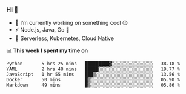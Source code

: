 ### Hi 👋

<!--
**nodejh/nodejh** is a ✨ _special_ ✨ repository because its `README.md` (this file) appears on your GitHub profile.

Here are some ideas to get you started:

- 🔭 I’m currently working on ...
- 🌱 I’m currently learning ...
- 👯 I’m looking to collaborate on ...
- 🤔 I’m looking for help with ...
- 💬 Ask me about ...
- 📫 How to reach me: ...
- 😄 Pronouns: ...
- ⚡ Fun fact: ...
-->

- 🔭 I’m currently working on something cool :wink:
- ⚡ Node.js, Java, Go :thought_balloon:
- 🤖 Serverless, Kubernetes, Cloud Native

📊 **This week I spent my time on**

<!--START_SECTION:waka-->
```text
Python       5 hrs 25 mins   █████████▓░░░░░░░░░░░░░░░   38.18 % 
YAML         2 hrs 48 mins   █████░░░░░░░░░░░░░░░░░░░░   19.77 % 
JavaScript   1 hr 55 mins    ███▒░░░░░░░░░░░░░░░░░░░░░   13.56 % 
Docker       50 mins         █▒░░░░░░░░░░░░░░░░░░░░░░░   05.90 % 
Markdown     49 mins         █▒░░░░░░░░░░░░░░░░░░░░░░░   05.86 % 
```
<!--END_SECTION:waka-->


<!--
:traffic_light: **Visitors**

![visitors](https://visitor-badge.glitch.me/badge?page_id=nodejh.nodejh)
-->
